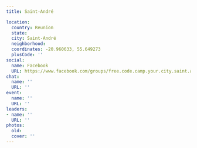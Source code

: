 ```yaml
---
title: Saint-André

location:
  country: Reunion
  state: 
  city: Saint-André
  neighborhood: 
  coordinates: -20.960633, 55.649273
  plusCode: ''
social:
  name: Facebook
  URL: https://www.facebook.com/groups/free.code.camp.your.city.saint.andre
chat:
  name: ''
  URL: ''
event:
  name: ''
  URL: ''
leaders:
- name: ''
  URL: ''
photos:
  old: 
  cover: ''
---
```

